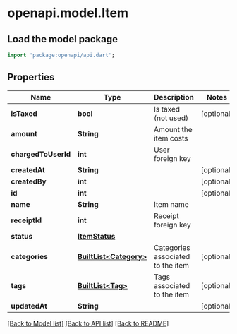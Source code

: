 # openapi.model.Item

## Load the model package
```dart
import 'package:openapi/api.dart';
```

## Properties
Name | Type | Description | Notes
------------ | ------------- | ------------- | -------------
**isTaxed** | **bool** | Is taxed (not used) | [optional] 
**amount** | **String** | Amount the item costs | 
**chargedToUserId** | **int** | User foreign key | 
**createdAt** | **String** |  | [optional] 
**createdBy** | **int** |  | [optional] 
**id** | **int** |  | [optional] 
**name** | **String** | Item name | 
**receiptId** | **int** | Receipt foreign key | 
**status** | [**ItemStatus**](ItemStatus.md) |  | 
**categories** | [**BuiltList&lt;Category&gt;**](Category.md) | Categories associated to the item | [optional] 
**tags** | [**BuiltList&lt;Tag&gt;**](Tag.md) | Tags associated to the item | [optional] 
**updatedAt** | **String** |  | [optional] 

[[Back to Model list]](../README.md#documentation-for-models) [[Back to API list]](../README.md#documentation-for-api-endpoints) [[Back to README]](../README.md)


